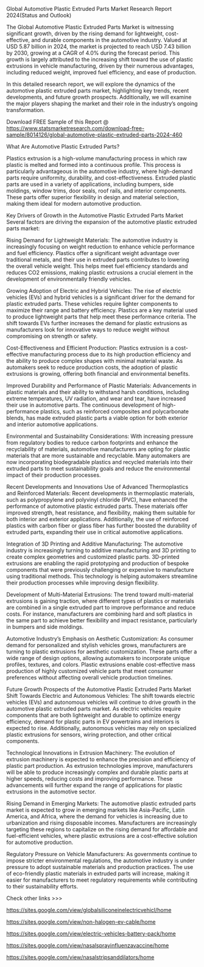 Global Automotive Plastic Extruded Parts Market Research Report 2024(Status and Outlook)

The Global Automotive Plastic Extruded Parts Market is witnessing significant growth, driven by the rising demand for lightweight, cost-effective, and durable components in the automotive industry. Valued at USD 5.87 billion in 2024, the market is projected to reach USD 7.43 billion by 2030, growing at a CAGR of 4.0% during the forecast period. This growth is largely attributed to the increasing shift toward the use of plastic extrusions in vehicle manufacturing, driven by their numerous advantages, including reduced weight, improved fuel efficiency, and ease of production.

In this detailed research report, we will explore the dynamics of the automotive plastic extruded parts market, highlighting key trends, recent developments, and future growth prospects. Additionally, we will examine the major players shaping the market and their role in the industry’s ongoing transformation.

Download FREE Sample of this Report @ https://www.statsmarketresearch.com/download-free-sample/8014126/global-automotive-plastic-extruded-parts-2024-460

What Are Automotive Plastic Extruded Parts?

Plastics extrusion is a high-volume manufacturing process in which raw plastic is melted and formed into a continuous profile. This process is particularly advantageous in the automotive industry, where high-demand parts require uniformity, durability, and cost-effectiveness. Extruded plastic parts are used in a variety of applications, including bumpers, side moldings, window trims, door seals, roof rails, and interior components. These parts offer superior flexibility in design and material selection, making them ideal for modern automotive production.

Key Drivers of Growth in the Automotive Plastic Extruded Parts Market
Several factors are driving the expansion of the automotive plastic extruded parts market:

Rising Demand for Lightweight Materials: The automotive industry is increasingly focusing on weight reduction to enhance vehicle performance and fuel efficiency. Plastics offer a significant weight advantage over traditional metals, and their use in extruded parts contributes to lowering the overall vehicle weight. This helps meet fuel efficiency standards and reduces CO2 emissions, making plastic extrusions a crucial element in the development of environmentally friendly vehicles.

Growing Adoption of Electric and Hybrid Vehicles: The rise of electric vehicles (EVs) and hybrid vehicles is a significant driver for the demand for plastic extruded parts. These vehicles require lighter components to maximize their range and battery efficiency. Plastics are a key material used to produce lightweight parts that help meet these performance criteria. The shift towards EVs further increases the demand for plastic extrusions as manufacturers look for innovative ways to reduce weight without compromising on strength or safety.

Cost-Effectiveness and Efficient Production: Plastics extrusion is a cost-effective manufacturing process due to its high production efficiency and the ability to produce complex shapes with minimal material waste. As automakers seek to reduce production costs, the adoption of plastic extrusions is growing, offering both financial and environmental benefits.

Improved Durability and Performance of Plastic Materials: Advancements in plastic materials and their ability to withstand harsh conditions, including extreme temperatures, UV radiation, and wear and tear, have increased their use in automotive parts. The continuous development of high-performance plastics, such as reinforced composites and polycarbonate blends, has made extruded plastic parts a viable option for both exterior and interior automotive applications.

Environmental and Sustainability Considerations: With increasing pressure from regulatory bodies to reduce carbon footprints and enhance the recyclability of materials, automotive manufacturers are opting for plastic materials that are more sustainable and recyclable. Many automakers are now incorporating biodegradable plastics and recycled materials into their extruded parts to meet sustainability goals and reduce the environmental impact of their production processes.

Recent Developments and Innovations
Use of Advanced Thermoplastics and Reinforced Materials: Recent developments in thermoplastic materials, such as polypropylene and polyvinyl chloride (PVC), have enhanced the performance of automotive plastic extruded parts. These materials offer improved strength, heat resistance, and flexibility, making them suitable for both interior and exterior applications. Additionally, the use of reinforced plastics with carbon fiber or glass fiber has further boosted the durability of extruded parts, expanding their use in critical automotive applications.

Integration of 3D Printing and Additive Manufacturing: The automotive industry is increasingly turning to additive manufacturing and 3D printing to create complex geometries and customized plastic parts. 3D-printed extrusions are enabling the rapid prototyping and production of bespoke components that were previously challenging or expensive to manufacture using traditional methods. This technology is helping automakers streamline their production processes while improving design flexibility.

Development of Multi-Material Extrusions: The trend toward multi-material extrusions is gaining traction, where different types of plastics or materials are combined in a single extruded part to improve performance and reduce costs. For instance, manufacturers are combining hard and soft plastics in the same part to achieve better flexibility and impact resistance, particularly in bumpers and side moldings.

Automotive Industry’s Emphasis on Aesthetic Customization: As consumer demand for personalized and stylish vehicles grows, manufacturers are turning to plastic extrusions for aesthetic customization. These parts offer a wide range of design options, allowing automakers to incorporate unique profiles, textures, and colors. Plastic extrusions enable cost-effective mass production of highly customized vehicle parts that meet consumer preferences without affecting overall vehicle production timelines.

Future Growth Prospects of the Automotive Plastic Extruded Parts Market
Shift Towards Electric and Autonomous Vehicles: The shift towards electric vehicles (EVs) and autonomous vehicles will continue to drive growth in the automotive plastic extruded parts market. As electric vehicles require components that are both lightweight and durable to optimize energy efficiency, demand for plastic parts in EV powertrains and interiors is expected to rise. Additionally, autonomous vehicles may rely on specialized plastic extrusions for sensors, wiring protection, and other critical components.

Technological Innovations in Extrusion Machinery: The evolution of extrusion machinery is expected to enhance the precision and efficiency of plastic part production. As extrusion technologies improve, manufacturers will be able to produce increasingly complex and durable plastic parts at higher speeds, reducing costs and improving performance. These advancements will further expand the range of applications for plastic extrusions in the automotive sector.

Rising Demand in Emerging Markets: The automotive plastic extruded parts market is expected to grow in emerging markets like Asia-Pacific, Latin America, and Africa, where the demand for vehicles is increasing due to urbanization and rising disposable incomes. Manufacturers are increasingly targeting these regions to capitalize on the rising demand for affordable and fuel-efficient vehicles, where plastic extrusions are a cost-effective solution for automotive production.

Regulatory Pressure on Vehicle Manufacturers: As governments continue to impose stricter environmental regulations, the automotive industry is under pressure to adopt sustainable materials and production practices. The use of eco-friendly plastic materials in extruded parts will increase, making it easier for manufacturers to meet regulatory requirements while contributing to their sustainability efforts.

Check other links >>>

https://sites.google.com/view/globalsiliconeinelectricvehicl/home

https://sites.google.com/view/non-halogen-ev-cable/home

https://sites.google.com/view/electric-vehicles-battery-pack/home

https://sites.google.com/view/nasalsprayinfluenzavaccine/home

https://sites.google.com/view/nasalstripsanddilators/home
